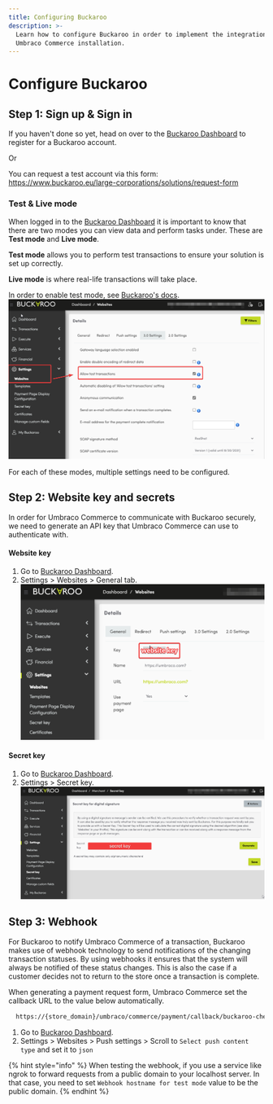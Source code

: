 ```yaml
---
title: Configuring Buckaroo
description: >-
  Learn how to configure Buckaroo in order to implement the integration with your
  Umbraco Commerce installation.
---
```


# Configure Buckaroo

## Step 1: Sign up & Sign in

If you haven't done so yet, head on over to the [Buckaroo Dashboard](https://www.buckaroo.eu/large-corporations/start) to register for a Buckaroo account.

Or

You can request a test account via this form: https://www.buckaroo.eu/large-corporations/solutions/request-form

### Test & Live mode

When logged in to the [Buckaroo Dashboard](https://plaza.buckaroo.nl/) it is important to know that there are two modes you can view data and perform tasks under. These are **Test mode** and **Live mode**.

**Test mode** allows you to perform test transactions to ensure your solution is set up correctly.

**Live mode** is where real-life transactions will take place.

In order to enable test mode, see [Buckaroo's docs](https://docs.buckaroo.io/docs/test-transactions#how-to-make-a-test-transaction).
![Enable test mode.](../media/buckaroo/enable-test-mode.png)

For each of these modes, multiple settings need to be configured.

## Step 2: Website key and secrets
In order for Umbraco Commerce to communicate with Buckaroo securely, we need to generate an API key that Umbraco Commerce can use to authenticate with.

#### Website key
1. Go to [Buckaroo Dashboard](https://plaza.buckaroo.nl/).
2. Settings > Websites > General tab.
![Website key.](../media/buckaroo/website-key.png)

#### Secret key
1. Go to [Buckaroo Dashboard](https://plaza.buckaroo.nl/).
2. Settings > Secret key.
![Secret key in the Buckaroo Dashboard.](../media/buckaroo/secret-key.png)

## Step 3: Webhook
For Buckaroo to notify Umbraco Commerce of a transaction, Buckaroo makes use of webhook technology to send notifications of the changing transaction statuses. By using webhooks it ensures that the system will always be notified of these status changes. This is also the case if a customer decides not to return to the store once a transaction is complete.

When generating a payment request form, Umbraco Commerce set the callback URL to the value below automatically.
```bash
  https://{store_domain}/umbraco/commerce/payment/callback/buckaroo-checkout/{payment_method_id}/
```
1. Go to [Buckaroo Dashboard](https://plaza.buckaroo.nl/).
2. Settings > Websites > Push settings > Scroll to `Select push content type` and set it to `json`

{% hint style="info" %}
When testing the webhook, if you use a service like ngrok to forward requests from a public domain to your localhost server. In that case, you need to set `Webhook hostname for test mode` value to be the public domain.
{% endhint %}

